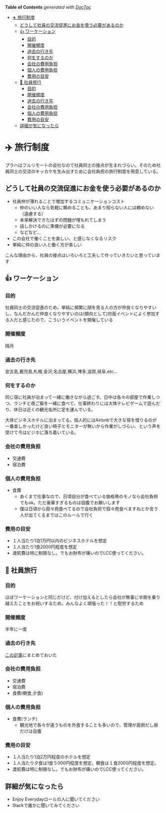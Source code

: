 <!-- START doctoc generated TOC please keep comment here to allow auto update -->
<!-- DON'T EDIT THIS SECTION, INSTEAD RE-RUN doctoc TO UPDATE -->
**Table of Contents**  *generated with [DocToc](https://github.com/thlorenz/doctoc)*

- [✈️ 旅行制度](#-%E6%97%85%E8%A1%8C%E5%88%B6%E5%BA%A6)
  - [どうして社員の交流促進にお金を使う必要があるのか](#%E3%81%A9%E3%81%86%E3%81%97%E3%81%A6%E7%A4%BE%E5%93%A1%E3%81%AE%E4%BA%A4%E6%B5%81%E4%BF%83%E9%80%B2%E3%81%AB%E3%81%8A%E9%87%91%E3%82%92%E4%BD%BF%E3%81%86%E5%BF%85%E8%A6%81%E3%81%8C%E3%81%82%E3%82%8B%E3%81%AE%E3%81%8B)
  - [👍 ワーケーション](#-%E3%83%AF%E3%83%BC%E3%82%B1%E3%83%BC%E3%82%B7%E3%83%A7%E3%83%B3)
    - [目的](#%E7%9B%AE%E7%9A%84)
    - [開催頻度](#%E9%96%8B%E5%82%AC%E9%A0%BB%E5%BA%A6)
    - [過去の行き先](#%E9%81%8E%E5%8E%BB%E3%81%AE%E8%A1%8C%E3%81%8D%E5%85%88)
    - [何をするのか](#%E4%BD%95%E3%82%92%E3%81%99%E3%82%8B%E3%81%AE%E3%81%8B)
    - [会社の費用負担](#%E4%BC%9A%E7%A4%BE%E3%81%AE%E8%B2%BB%E7%94%A8%E8%B2%A0%E6%8B%85)
    - [個人の費用負担](#%E5%80%8B%E4%BA%BA%E3%81%AE%E8%B2%BB%E7%94%A8%E8%B2%A0%E6%8B%85)
    - [費用の目安](#%E8%B2%BB%E7%94%A8%E3%81%AE%E7%9B%AE%E5%AE%89)
  - [👐 社員旅行](#-%E7%A4%BE%E5%93%A1%E6%97%85%E8%A1%8C)
    - [目的](#%E7%9B%AE%E7%9A%84-1)
    - [開催頻度](#%E9%96%8B%E5%82%AC%E9%A0%BB%E5%BA%A6-1)
    - [過去の行き先](#%E9%81%8E%E5%8E%BB%E3%81%AE%E8%A1%8C%E3%81%8D%E5%85%88-1)
    - [会社の費用負担](#%E4%BC%9A%E7%A4%BE%E3%81%AE%E8%B2%BB%E7%94%A8%E8%B2%A0%E6%8B%85-1)
    - [個人の費用負担](#%E5%80%8B%E4%BA%BA%E3%81%AE%E8%B2%BB%E7%94%A8%E8%B2%A0%E6%8B%85-1)
    - [費用の目安](#%E8%B2%BB%E7%94%A8%E3%81%AE%E7%9B%AE%E5%AE%89-1)
  - [詳細が気になったら](#%E8%A9%B3%E7%B4%B0%E3%81%8C%E6%B0%97%E3%81%AB%E3%81%AA%E3%81%A3%E3%81%9F%E3%82%89)

<!-- END doctoc generated TOC please keep comment here to allow auto update -->

# ✈️ 旅行制度
プラハはフルリモートの会社なので社員同士の接点が生まれづらい。そのため社員同士の交流のキッカケを生み出すために会社負担の旅行制度を用意している。

## どうして社員の交流促進にお金を使う必要があるのか
- 社員仲が薄れることで増加するコミュニケーションコスト
  - 仲のいい人なら気軽に頼めることも、あまり知らない人には頼めない（遠慮する）
  - 本来解決できたはずの問題が埋もれてしまう
  - 話しかけるのに準備が必要になる
  - などなど…
- この会社で働くことを楽しい、と感じなくなるリスク
- 単純に仲の良い人と働く方が楽しい

こんな理由から、社員の接点はいろいろと工夫して作っていきたいと思っています

## 👍 ワーケーション
### 目的
社員同士の交流促進のため。単純に頻繁に顔を見る人の方が仲良くなりやすいし、なんだかんだ仲良くなりやすいのは(傾向として)対面イベントによく参加する人だと感じたので、こういうイベントを開催している

### 開催頻度
隔月
### 過去の行き先
宮古島,鹿児島,札幌,金沢,名古屋,横浜,博多,滋賀,岐阜,etc...
### 何をするのか
同じ宿に社員が泊まって一緒に働きながら過ごす。日中は各々の部屋で作業しつつ、ランチと夜ご飯を一緒に食べて、仕事終わりには大体テレビゲームで遊んだり、休日は近くの観光名所に足を運んでいる。

大体ビジネスホテルに泊まってる。個人的にはAirbnbで大きな宿を借りるのが一番楽しかったけど良い椅子とモニターが無いから作業がしづらい、という声を受けて今はビジホに落ち着いている。
### 会社の費用負担
- 交通費
- 宿泊費
### 個人の費用負担
- 食費
  - あくまで仕事なので、日頃自分が食べている価格帯のモノなら会社負担でもok。ただ豪華すぎるものは自腹でお願いします
  - 僕は日頃から叙々苑食べてるので会社負担で叙々苑食べますねとか言う人が出てくるまではこのルールで行く
### 費用の目安
- １人当たり1泊1万円以内のビジネスホテルを想定
- １人当たり1食2000円程度を想定
- 渡航費は特に制限なし。でもお財布が痛いのでLCC使ってください。

## 👐 社員旅行
### 目的
ほぼワーケーションと同じだけど、付け加えるとしたら会社が無事に半期を乗り越えたことをお祝いするため。みんなよく頑張った！！と慰労するため
### 開催頻度
半年に一度
### 過去の行き先
[この記事](https://note.com/prahainc/n/n5096a1c91b67)にまとめておいた
### 会社の費用負担
- 交通費
- 宿泊費
- 食費(朝食,夕食)
### 個人の費用負担
- 食費(ランチ)
  - 観光地で各々が違うものを外食することも多いので、管理が面倒だし昼だけは自腹
### 費用の目安
- １人当たり1泊2万円程度のホテルを想定
- １人当たり夕食は1食５000円程度を想定。朝食は１食2000円程度を想定。
- 渡航費は特に制限なし。でもお財布が痛いのでLCC使ってください。

## 詳細が気になったら
- Enjoy Everydayロールの人に聞いてください
- Slackで誰かに聞いてみてください
